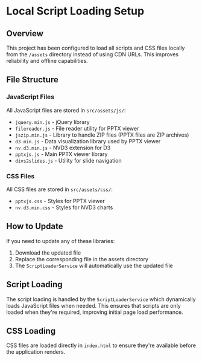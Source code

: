 # Local Script Loading Setup

## Overview

This project has been configured to load all scripts and CSS files locally from the `/assets` directory instead of using CDN URLs. This improves reliability and offline capabilities.

## File Structure

### JavaScript Files
All JavaScript files are stored in `src/assets/js/`:

- `jquery.min.js` - jQuery library
- `filereader.js` - File reader utility for PPTX viewer
- `jszip.min.js` - Library to handle ZIP files (PPTX files are ZIP archives)
- `d3.min.js` - Data visualization library used by PPTX viewer
- `nv.d3.min.js` - NVD3 extension for D3
- `pptxjs.js` - Main PPTX viewer library
- `divs2slides.js` - Utility for slide navigation

### CSS Files
All CSS files are stored in `src/assets/css/`:

- `pptxjs.css` - Styles for PPTX viewer
- `nv.d3.min.css` - Styles for NVD3 charts

## How to Update

If you need to update any of these libraries:

1. Download the updated file
2. Replace the corresponding file in the assets directory
3. The `ScriptLoaderService` will automatically use the updated file

## Script Loading

The script loading is handled by the `ScriptLoaderService` which dynamically loads JavaScript files when needed. This ensures that scripts are only loaded when they're required, improving initial page load performance.

## CSS Loading

CSS files are loaded directly in `index.html` to ensure they're available before the application renders.